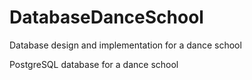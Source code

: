 # DatabaseDanceSchool
Database design and implementation for a dance school

PostgreSQL database for a dance school
